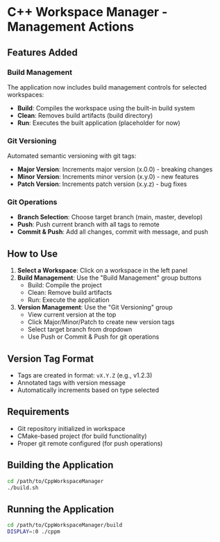 # C++ Workspace Manager - Management Actions

## Features Added

### Build Management
The application now includes build management controls for selected workspaces:

- **Build**: Compiles the workspace using the built-in build system
- **Clean**: Removes build artifacts (build directory)
- **Run**: Executes the built application (placeholder for now)

### Git Versioning
Automated semantic versioning with git tags:

- **Major Version**: Increments major version (x.0.0) - breaking changes
- **Minor Version**: Increments minor version (x.y.0) - new features
- **Patch Version**: Increments patch version (x.y.z) - bug fixes

### Git Operations
- **Branch Selection**: Choose target branch (main, master, develop)
- **Push**: Push current branch with all tags to remote
- **Commit & Push**: Add all changes, commit with message, and push

## How to Use

1. **Select a Workspace**: Click on a workspace in the left panel
2. **Build Management**: Use the "Build Management" group buttons
   - Build: Compile the project
   - Clean: Remove build artifacts
   - Run: Execute the application
3. **Version Management**: Use the "Git Versioning" group
   - View current version at the top
   - Click Major/Minor/Patch to create new version tags
   - Select target branch from dropdown
   - Use Push or Commit & Push for git operations

## Version Tag Format
- Tags are created in format: `vX.Y.Z` (e.g., v1.2.3)
- Annotated tags with version message
- Automatically increments based on type selected

## Requirements
- Git repository initialized in workspace
- CMake-based project (for build functionality)
- Proper git remote configured (for push operations)

## Building the Application
```bash
cd /path/to/CppWorkspaceManager
./build.sh
```

## Running the Application
```bash
cd /path/to/CppWorkspaceManager/build
DISPLAY=:0 ./cppm
```